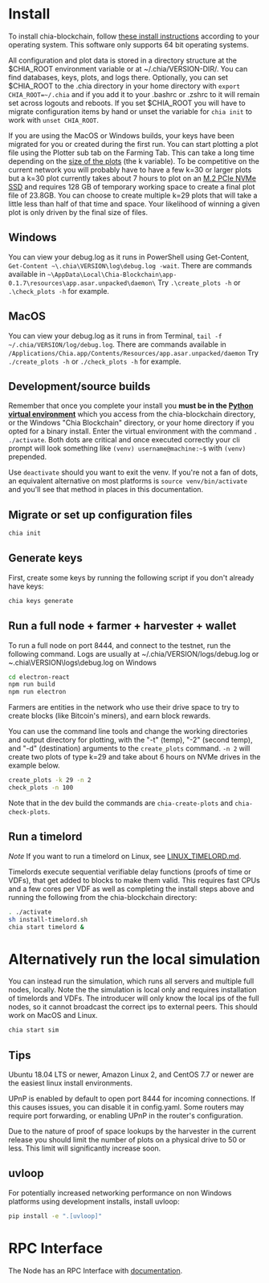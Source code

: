 # Install
To install chia-blockchain, follow [these install instructions](https://github.com/Chia-Network/chia-blockchain/wiki/INSTALL) according to your operating system. This software only supports 64 bit operating systems.

All configuration and plot data is stored in a directory structure at the $CHIA_ROOT environment variable or at ~/.chia/VERSION-DIR/. You can find databases, keys, plots, and logs there. Optionally, you can set $CHIA_ROOT to the .chia directory in your home directory with `export CHIA_ROOT=~/.chia` and if you add it to your .bashrc or .zshrc to it will remain set across logouts and reboots. If you set $CHIA_ROOT you will have to migrate configuration items by hand or unset the variable for `chia init` to work with `unset CHIA_ROOT`.

If you are using the MacOS or Windows builds, your keys have been migrated for you or created during the first run. You can start plotting a plot file using the Plotter sub tab on the Farming Tab. This can take a long time depending on the [size of the plots](https://github.com/Chia-Network/chia-blockchain/wiki/k-sizes)
(the k variable). To be competitive on the current network you will probably have to have a few k=30 or larger plots but a k=30 plot currently takes about 7 hours to plot on an [M.2 PCIe NVMe SSD](https://en.wikipedia.org/wiki/M.2) and requires 128 GB of temporary working space to create a final plot file of 23.8GB. You can choose to create multiple k=29 plots that will take a little less than half of that time and space. Your likelihood of winning a given plot is only driven by the final size of files.

## Windows
You can view your debug.log as it runs in PowerShell using Get-Content, `Get-Content ~\.chia\VERSION\log\debug.log -wait`. There are commands available in `~\AppData\Local\Chia-Blockchain\app-0.1.7\resources\app.asar.unpacked\daemon\` Try `.\create_plots -h` or `.\check_plots -h` for example.

## MacOS
You can view your debug.log as it runs in from Terminal, `tail -f ~/.chia/VERSION/log/debug.log`. There are commands available in `/Applications/Chia.app/Contents/Resources/app.asar.unpacked/daemon` Try `./create_plots -h` or `./check_plots -h` for example.



## Development/source builds

Remember that once you complete your install you **must be in the [Python virtual environment](https://docs.python-guide.org/dev/virtualenvs/)** which you access from the chia-blockchain directory, or the Windows "Chia Blockchain" directory, or your home directory if you opted for a binary install. Enter the virtual environment with the command `.   ./activate`. Both dots are critical and once executed correctly your cli prompt will look something like `(venv) username@machine:~$` with ``(venv)`` prepended. 

Use `deactivate` should you want to exit the venv. If you're not a fan of dots, an equivalent alternative on most platforms is `source venv/bin/activate` and you'll see that method in places in this documentation.

## Migrate or set up configuration files
```bash
chia init
```

## Generate keys
First, create some keys by running the following script if you don't already have keys:
```bash
chia keys generate
```

## Run a full node + farmer + harvester + wallet
To run a full node on port 8444, and connect to the testnet, run the following command. Logs are usually at ~/.chia/VERSION/logs/debug.log or ~\.chia\VERSION\logs\debug.log on Windows

```bash
cd electron-react
npm run build
npm run electron
```

Farmers are entities in the network who use their drive space to try to create
blocks (like Bitcoin's miners), and earn block rewards. 

You can use the command line tools and change the working directories and output directory for plotting, with the "-t" (temp), "-2" (second temp), and "-d" (destination) arguments to the `create_plots` command. `-n 2` will create two plots of type k=29 and take about 6 hours on NVMe drives in the example below.
```bash
create_plots -k 29 -n 2
check_plots -n 100
```
Note that in the dev build the commands are `chia-create-plots` and `chia-check-plots`.

## Run a timelord

*Note*
If you want to run a timelord on Linux, see [LINUX_TIMELORD.md](https://github.com/Chia-Network/chia-blockchain/blob/master/LINUX_TIMELORD.md).

Timelords execute sequential verifiable delay functions (proofs of time or VDFs), that get added to
blocks to make them valid. This requires fast CPUs and a few cores per VDF as well as completing the install steps above and running the following from the chia-blockchain directory:
```bash
. ./activate
sh install-timelord.sh
chia start timelord &
```
# Alternatively run the local simulation
You can instead run the simulation, which runs all servers and multiple full nodes, locally. Note the the simulation is local only and requires installation of timelords and VDFs. The introducer will only know the local ips of the full nodes, so it cannot broadcast the correct ips to external peers. This should work on MacOS and Linux.

```bash
chia start sim
```

## Tips
Ubuntu 18.04 LTS or newer, Amazon Linux 2, and CentOS 7.7 or newer are the
easiest linux install environments.

UPnP is enabled by default to open port 8444 for incoming connections.
If this causes issues, you can disable it in config.yaml.
Some routers may require port forwarding, or enabling UPnP
in the router's configuration.

Due to the nature of proof of space lookups by the harvester in the current
release you should limit the number of plots on a physical drive to 50 or less.
This limit will significantly increase soon.

## uvloop

For potentially increased networking performance on non Windows platforms using development installs,
install uvloop:
```bash
pip install -e ".[uvloop]"
```

# RPC Interface

The Node has an RPC Interface with [documentation](https://github.com/Chia-Network/chia-blockchain/wiki/RPC-Node-Interface).

